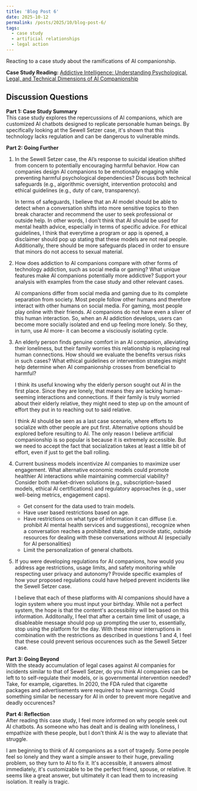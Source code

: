 ```yaml
---
title: 'Blog Post 6'
date: 2025-10-12
permalink: /posts/2025/10/blog-post-6/
tags:
  - case study
  - artificial relationships
  - legal action
---
```


Reacting to a case study about the ramifications of AI companionship.

**Case Study Reading:** [Addictive Intelligence: Understanding Psychological, Legal, and Technical Dimensions of AI Companionship](https://mit-serc.pubpub.org/pub/iopjyxcx/release/2?readingCollection=132bb7af)

Discussion Questions
---
**Part 1: Case Study Summary**  
This case study explores the repercussions of AI companions, which are customized AI chatbots designed to replicate personable human beings. By specifically looking at the Sewell Setzer case, it's shown that this technology lacks regulation and can be dangerous to vulnerable minds.


**Part 2: Going Further**  

1. In the Sewell Setzer case, the AI’s response to suicidal ideation shifted from concern to potentially encouraging harmful behavior. How can companies design AI companions to be emotionally engaging while preventing harmful psychological dependencies? Discuss both technical safeguards (e.g., algorithmic oversight, intervention protocols) and ethical guidelines (e.g., duty of care, transparency).

      In terms of safeguards, I believe that an AI model should be able to detect when a conversation shifts into more sensitive topics to then break character and recommend the user to seek professional or outside help. In other words, I don't think that AI should be used for mental health advice, especially  in terms of specific advice. For ethical guidelines, I think that everytime a program or app is opened, a disclaimer should pop up stating that these models are not real people. Additionally, there should be more safeguards placed in order to ensure that minors do not access to sexual material.

2. How does addiction to AI companions compare with other forms of technology addiction, such as social media or gaming? What unique features make AI companions potentially more addictive? Support your analysis with examples from the case study and other relevant cases.

      AI companions differ from social media and gaming due to its complete separation from society. Most people follow other humans and therefore interact with other humans on social media. For gaming, most people play online with their friends. AI companions do not have even a sliver of this human interaction. So, when an AI addiction develops, users can become more socially isolated and end up feeling more lonely. So they, in turn, use AI more- it can become a visciously isolating cycle.

3. An elderly person finds genuine comfort in an AI companion, alleviating their loneliness, but their family worries this relationship is replacing real human connections. How should we evaluate the benefits versus risks in such cases? What ethical guidelines or intervention strategies might help determine when AI companionship crosses from beneficial to harmful?

      I think its useful knowing why the elderly person sought out AI in the first place. Since they are lonely, that means they are lacking human-seeming interactions and connections. If their family is truly worried about their elderly relative, they might need to step up on the amount of effort they put in to reaching out to said relative. 
      
      I think AI should be seen as a last case scenario, where efforts to socialize with other people are put first. Alternative options should be explored before resulting to AI. The only reason I believe artificial companionship is so popular is because it is extremely accessible. But we need to accept the fact that socialization takes at least a little bit of effort, even if just to get the ball rolling.

4. Current business models incentivize AI companies to maximize user engagement. What alternative economic models could promote healthier AI interactions while maintaining commercial viability? Consider both market-driven solutions (e.g., subscription-based models, ethical AI certifications) and regulatory approaches (e.g., user well-being metrics, engagement caps).

      - Get consent for the data used to train models.
      - Have user based restrictions based on age.
      - Have restrictions on what type of information it can diffuse (i.e. prohibit AI mental health services and suggestions), recognize when a conversation reaches a prohibited state, and provide static, outside resources for dealing with these conversations without AI (especially for AI personalities)
      - Limit the personalization of general chatbots.

5. If you were developing regulations for AI companions, how would you address age restrictions, usage limits, and safety monitoring while respecting user privacy and autonomy? Provide specific examples of how your proposed regulations could have helped prevent incidents like the Sewell Setzer case.

      I believe that each of these platforms with AI companions should have a login system where you must input your birthday. While not a perfect system, the hope is that the content's accessibility will be based on this information. Additonally, I feel that after a certain time limit of usage, a disableable message should pop up prompting the user to, essentially, stop using the platform for the day. With these minor interruptions in combination with the restrictions as described in questions 1 and 4, I feel that these could prevent serious occurences such as the Sewell Setzer case.

**Part 3: Going Beyond**  
With the steady accumulation of legal cases against AI companies for incidents similar to that of Sewell Setzer, do you think AI companies can be left to to self-regulate their models, or is governmental intervention needed? Take, for example, cigarettes. In 2020, the FDA ruled that cigarette packages and advertisements were required to have warnings. Could something similar be necessary for AI in order to prevent more negative and deadly occurences?

**Part 4: Reflection**  
After reading this case study, I feel more informed on why people seek out AI chatbots. As someone who has dealt and is dealing with loneliness, I empathize with these people, but I don't think AI is the way to alleviate that struggle.

I am beginning to think of AI companions as a sort of tragedy. Some people feel so lonely and they want a simple answer to their huge, prevailing problem, so they turn to AI to fix it. It's accessible, it answers almost immediately, it's customizable to be the perfect friend, spouse, or relative. It seems like a great answer, but ultimately it can lead them to increasing isolation. It really is tragic.